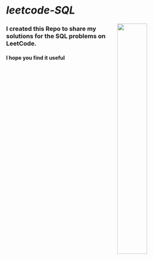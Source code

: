 # *leetcode-SQL*
<img align="right" src="https://media4.giphy.com/media/v1.Y2lkPTc5MGI3NjExeG5hcHF3cnI1NnBrMXk3YjZ1aHF4NTZ4cmxnNnhnOXdteWY4ZWl3ayZlcD12MV9pbnRlcm5hbF9naWZfYnlfaWQmY3Q9Zw/H03PuVdwREB21ANkLX/giphy.gif?raw=true" width=40%>

###  I created this Repo to share my solutions for the SQL problems on LeetCode.

#### I hope you find it useful 
